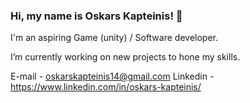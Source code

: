 ### Hi, my name is Oskars Kapteinis! 👋 

I'm an aspiring Game (unity) / Software developer.

I’m currently working on new projects to hone my skills.

E-mail - oskarskapteinis14@gmail.com
Linkedin - https://www.linkedin.com/in/oskars-kapteinis/



<!--
**Odze/Odze** is a ✨ _special_ ✨ repository because its `README.md` (this file) appears on your GitHub profile.

Here are some ideas to get you started:

- 🔭 I’m currently working on ...
- 🌱 I’m currently learning ...
- 👯 I’m looking to collaborate on ...
- 🤔 I’m looking for help with ...
- 💬 Ask me about ...
- 📫 How to reach me: ...
- 😄 Pronouns: ...
- ⚡ Fun fact: ...
-->
